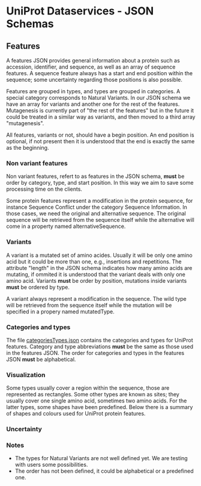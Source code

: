 # UniProt Dataservices - JSON Schemas #
## Features ##
A features JSON provides general information about a protein such as accession, identifier, and sequence, as well as an array of sequence features. A sequence feature always has a start and end position within the sequence; some uncertainty regarding those positions is also possible.

Features are grouped in types, and types are grouped in categories. A special category corresponds to Natural Variants. In our JSON schema we have an array for variants and another one for the rest of the features. Mutagenesis is currently part of "the rest of the features" but in the future it could be treated in a similar way as variants, and then moved to a third array "mutagenesis".

All features, variants or not, should have a begin position. An end position is optional, if not present then it is understood that the end is exactly the same as the beginning.

### Non variant features ###
Non variant features, refert to as features in the JSON schema, **must** be order by category, type, and start position. In this way we aim to save some processing time on the clients.

Some protein features represent a modification in the protein sequence, for instance Sequence Conflict under the category Sequence Information. In those cases, we need the original and alternative sequence. The original sequence will be retrieved from the sequence itself while the alternative will come in a property named alternativeSequence.

### Variants ###
A variant is a mutated set of amino acides. Usually it will be only one amino acid but it could be more than one, e.g., insertions and repetitions. The attribute "length" in the JSON schema indicates how many amino acids are mutating, if ommited it is understood that the variant deals with only one amino acid. Variants **must** be order by position, mutations inside variants **must** be ordered by type.

A variant always represent a modification in the sequence. The wild type will be retrieved from the sequence itself while the mutation will be specified in a propery named mutatedType. 

### Categories and types ###
The file [categoriesTypes.json](https://github.com/ebi-uniprot/JSON-schemas/blob/master/uniprot-dataservices/categoriesTypes.json) contains the categories and types for UniProt features. Category and type abbreviations **must** be the same as those used in the features JSON. The order for categories and types in the features JSON **must** be alphabetical.

### Visualization ###
Some types usually cover a region within the sequence, those are represented as rectangles. Some other types are known as sites; they usually cover one single amino acid, sometimes two amino acids. For the latter types, some shapes have been predefined. Below there is a summary of shapes and colours used for UniProt protein features.

### Uncertainty ###

### Notes ###
- The types for Natural Variants are not well defined yet. We are testing with users some possibilities.
- The order has not been defined, it could be alphabetical or a predefined one.


